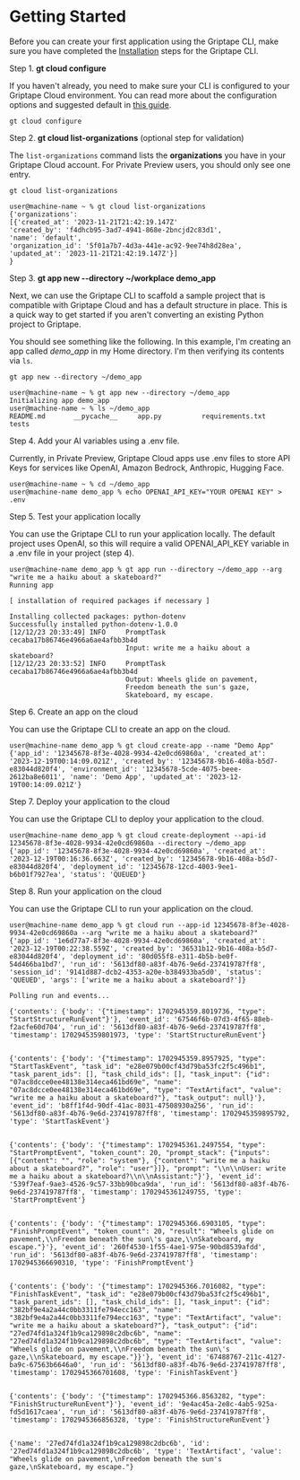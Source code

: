 # Getting Started

Before you can create your first application using the Griptape CLI, make sure you have completed the [Installation](../cli/index.md) steps for the Griptape CLI.

Step 1. **gt cloud configure**

If you haven't already, you need to make sure your CLI is configured to your Griptape Cloud environment. You can read more about the configuration options and suggested default in [this guide](../cli/configure.md).

```shell
gt cloud configure
```

Step 2. **gt cloud list-organizations** (optional step for validation)

The `list-organizations` command lists the **organizations** you have in your Griptape Cloud account. For Private Preview users, you should only see one entry.

```shell
gt cloud list-organizations
```

```{: .optional-language-as-class .no-copy}
user@machine-name ~ % gt cloud list-organizations
{'organizations':
[{'created_at': '2023-11-21T21:42:19.147Z'
'created_by': 'f4dhcb95-3ad7-4941-868e-2bncjd2c83d1',
'name': 'default',
'organization_id': '5f01a7b7-4d3a-441e-ac92-9ee74h8d28ea',
'updated_at': '2023-11-21T21:42:19.147Z'}]
}
```

Step 3. **gt app new --directory ~/workplace demo_app**

Next, we can use the Griptape CLI to scaffold a sample project that is compatible with Griptape Cloud and has a default structure in place. This is a quick way to get started if you aren't converting an existing Python project to Griptape.

You should see something like the following. In this example, I'm creating an app called _demo_app_ in my Home directory. I'm then verifying its contents via `ls`.

```shell
gt app new --directory ~/demo_app
```

```{: .optional-language-as-class .no-copy}
user@machine-name ~ % gt app new --directory ~/demo_app
Initializing app demo_app
user@machine-name ~ % ls ~/demo_app
README.md		__pycache__		app.py			requirements.txt	tests
```

Step 4. Add your AI variables using a .env file.

Currently, in Private Preview, Griptape Cloud apps use .env files to store API Keys for services like OpenAI, Amazon Bedrock, Anthropic, Hugging Face.

```shell
user@machine-name ~ % cd ~/demo_app
user@machine-name demo_app % echo OPENAI_API_KEY="YOUR OPENAI KEY" > .env
```

Step 5. Test your application locally

You can use the Griptape CLI to run your application locally. The default project uses OpenAI, so this will require a valid OPENAI_API_KEY variable in a .env file in your project (step 4).

```
user@machine-name demo_app % gt app run --directory ~/demo_app --arg "write me a haiku about a skateboard?"
Running app

[ installation of required packages if necessary ]

Installing collected packages: python-dotenv
Successfully installed python-dotenv-1.0.0
[12/12/23 20:33:49] INFO     PromptTask cecaba17b86746e4966a6ae4afbb3b4d
                             Input: write me a haiku about a skateboard?
[12/12/23 20:33:52] INFO     PromptTask cecaba17b86746e4966a6ae4afbb3b4d
                             Output: Wheels glide on pavement,
                             Freedom beneath the sun's gaze,
                             Skateboard, my escape.
```

Step 6. Create an app on the cloud

You can use the Griptape CLI to create an app on the cloud.

```
user@machine-name demo_app % gt cloud create-app --name "Demo App"
{'app_id': '12345678-8f3e-4028-9934-42e0cd69860a', 'created_at': '2023-12-19T00:14:09.021Z', 'created_by': '12345678-9b16-408a-b5d7-e83044d820f4', 'environment_id': '12345678-5cde-4075-beee-2612ba8e6011', 'name': 'Demo App', 'updated_at': '2023-12-19T00:14:09.021Z'}
```

Step 7. Deploy your application to the cloud

You can use the Griptape CLI to deploy your application to the cloud.

```
user@machine-name demo_app % gt cloud create-deployment --api-id 12345678-8f3e-4028-9934-42e0cd69860a --directory ~/demo_app
{'app_id': '12345678-8f3e-4028-9934-42e0cd69860a', 'created_at': '2023-12-19T00:16:36.663Z', 'created_by': '12345678-9b16-408a-b5d7-e83044d820f4', 'deployment_id': '12345678-12cd-4003-9ee1-b6b01f7927ea', 'status': 'QUEUED'}
```

Step 8. Run your application on the cloud

You can use the Griptape CLI to run your application on the cloud.

```
user@machine-name demo_app % gt cloud run --app-id 12345678-8f3e-4028-9934-42e0cd69860a --arg "write me a haiku about a skateboard?"
{'app_id': '1e6d77a7-8f3e-4028-9934-42e0cd69860a', 'created_at': '2023-12-19T00:22:38.559Z', 'created_by': '36531b12-9b16-408a-b5d7-e83044d820f4', 'deployment_id': '80d055f8-e311-4b5b-be0f-54d466ba1bd7', 'run_id': '5613df80-a83f-4b76-9e6d-237419787ff8', 'session_id': '9141d887-dcb2-4353-a20e-b384933ba5d0', 'status': 'QUEUED', 'args': ['write me a haiku about a skateboard?']}

Polling run and events...

{'contents': {'body': '{"timestamp": 1702945359.8019736, "type": "StartStructureRunEvent"}'}, 'event_id': '67546f6b-07d3-4f65-88eb-f2acfe60d704', 'run_id': '5613df80-a83f-4b76-9e6d-237419787ff8', 'timestamp': 1702945359801973, 'type': 'StartStructureRunEvent'}


{'contents': {'body': '{"timestamp": 1702945359.8957925, "type": "StartTaskEvent", "task_id": "e28e079b00cf43d79ba53fc2f5c496b1", "task_parent_ids": [], "task_child_ids": [], "task_input": {"id": "07ac8dcce0ee48138e314eca461bd69e", "name": "07ac8dcce0ee48138e314eca461bd69e", "type": "TextArtifact", "value": "write me a haiku about a skateboard?"}, "task_output": null}'}, 'event_id': 'b8ff1f4d-90df-41ac-8031-47508930a256', 'run_id': '5613df80-a83f-4b76-9e6d-237419787ff8', 'timestamp': 1702945359895792, 'type': 'StartTaskEvent'}


{'contents': {'body': '{"timestamp": 1702945361.2497554, "type": "StartPromptEvent", "token_count": 20, "prompt_stack": {"inputs": [{"content": "", "role": "system"}, {"content": "write me a haiku about a skateboard?", "role": "user"}]}, "prompt": "\\n\\nUser: write me a haiku about a skateboard?\\n\\nAssistant:"}'}, 'event_id': '539f7eaf-9ae3-4526-9c57-33bb90bca9da', 'run_id': '5613df80-a83f-4b76-9e6d-237419787ff8', 'timestamp': 1702945361249755, 'type': 'StartPromptEvent'}


{'contents': {'body': '{"timestamp": 1702945366.6903105, "type": "FinishPromptEvent", "token_count": 20, "result": "Wheels glide on pavement,\\nFreedom beneath the sun\'s gaze,\\nSkateboard, my escape."}'}, 'event_id': '260f4530-1f55-4ae1-975e-90bd8539afdd', 'run_id': '5613df80-a83f-4b76-9e6d-237419787ff8', 'timestamp': 1702945366690310, 'type': 'FinishPromptEvent'}


{'contents': {'body': '{"timestamp": 1702945366.7016082, "type": "FinishTaskEvent", "task_id": "e28e079b00cf43d79ba53fc2f5c496b1", "task_parent_ids": [], "task_child_ids": [], "task_input": {"id": "382bf9e4a2a44c0bb3311fe794ecc163", "name": "382bf9e4a2a44c0bb3311fe794ecc163", "type": "TextArtifact", "value": "write me a haiku about a skateboard?"}, "task_output": {"id": "27ed74fd1a324f1b9ca129898c2dbc6b", "name": "27ed74fd1a324f1b9ca129898c2dbc6b", "type": "TextArtifact", "value": "Wheels glide on pavement,\\nFreedom beneath the sun\'s gaze,\\nSkateboard, my escape."}}'}, 'event_id': '67488767-211c-4127-ba9c-67563b6646a0', 'run_id': '5613df80-a83f-4b76-9e6d-237419787ff8', 'timestamp': 1702945366701608, 'type': 'FinishTaskEvent'}


{'contents': {'body': '{"timestamp": 1702945366.8563282, "type": "FinishStructureRunEvent"}'}, 'event_id': '9e4ac45a-2e8c-4ab5-925a-fd5d1617caea', 'run_id': '5613df80-a83f-4b76-9e6d-237419787ff8', 'timestamp': 1702945366856328, 'type': 'FinishStructureRunEvent'}


{'name': '27ed74fd1a324f1b9ca129898c2dbc6b', 'id': '27ed74fd1a324f1b9ca129898c2dbc6b', 'type': 'TextArtifact', 'value': "Wheels glide on pavement,\nFreedom beneath the sun's gaze,\nSkateboard, my escape."}
```
